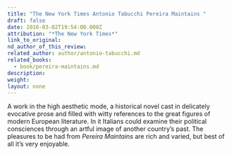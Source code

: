 ```yaml
---
title: "The New York Times Antonio Tabucchi Pereira Maintains "
draft: false
date: 2016-03-02T19:54:00.000Z
attribution: "*The New York Times*"
link_to_original:
nd_author_of_this_review:
related_author: author/antonio-tabucchi.md
related_books:
  - book/pereira-maintains.md
description:
weight:
layout: none
---
```

A work in the high aesthetic mode, a historical novel cast in delicately evocative prose and filled with witty references to the great figures of modern European literature. In it Italians could examine their political consciences through an artful image of another country’s past. The pleasures to be had from *Pereira Maintains* are rich and varied, but best of all it’s very enjoyable.

